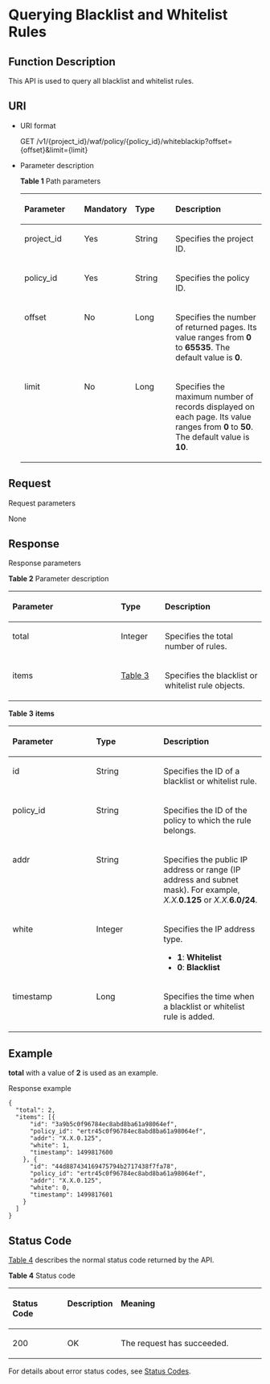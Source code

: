 # Querying Blacklist and Whitelist Rules<a name="EN-US_TOPIC_0193631113"></a>

## Function Description<a name="section32792555"></a>

This API is used to query all blacklist and whitelist rules.

## URI<a name="section26697540"></a>

-   URI format

    GET  /v1/\{project\_id\}/waf/policy/\{policy\_id\}/whiteblackip?offset=\{offset\}&limit=\{limit\}

-   Parameter description

    **Table  1**  Path parameters

    <a name="table9786546"></a>
    <table><thead align="left"><tr id="row45293161"><th class="cellrowborder" valign="top" width="25.507449255074494%" id="mcps1.2.5.1.1"><p id="p44867418"><a name="p44867418"></a><a name="p44867418"></a><strong id="b10123171355118"><a name="b10123171355118"></a><a name="b10123171355118"></a>Parameter</strong></p>
    </th>
    <th class="cellrowborder" valign="top" width="17.348265173482652%" id="mcps1.2.5.1.2"><p id="p10382207"><a name="p10382207"></a><a name="p10382207"></a><strong id="b78891413115115"><a name="b78891413115115"></a><a name="b78891413115115"></a>Mandatory</strong></p>
    </th>
    <th class="cellrowborder" valign="top" width="17.348265173482652%" id="mcps1.2.5.1.3"><p id="p35652416"><a name="p35652416"></a><a name="p35652416"></a><strong id="b1382771412515"><a name="b1382771412515"></a><a name="b1382771412515"></a>Type</strong></p>
    </th>
    <th class="cellrowborder" valign="top" width="39.796020397960206%" id="mcps1.2.5.1.4"><p id="p2164615"><a name="p2164615"></a><a name="p2164615"></a><strong id="b135811516512"><a name="b135811516512"></a><a name="b135811516512"></a>Description</strong></p>
    </th>
    </tr>
    </thead>
    <tbody><tr id="row41116089"><td class="cellrowborder" valign="top" width="25.507449255074494%" headers="mcps1.2.5.1.1 "><p id="p42068928"><a name="p42068928"></a><a name="p42068928"></a>project_id</p>
    </td>
    <td class="cellrowborder" valign="top" width="17.348265173482652%" headers="mcps1.2.5.1.2 "><p id="p52140036"><a name="p52140036"></a><a name="p52140036"></a>Yes</p>
    </td>
    <td class="cellrowborder" valign="top" width="17.348265173482652%" headers="mcps1.2.5.1.3 "><p id="p62593388"><a name="p62593388"></a><a name="p62593388"></a>String</p>
    </td>
    <td class="cellrowborder" valign="top" width="39.796020397960206%" headers="mcps1.2.5.1.4 "><p id="p36899681"><a name="p36899681"></a><a name="p36899681"></a>Specifies the project ID.</p>
    </td>
    </tr>
    <tr id="row63661675"><td class="cellrowborder" valign="top" width="25.507449255074494%" headers="mcps1.2.5.1.1 "><p id="p56322078"><a name="p56322078"></a><a name="p56322078"></a>policy_id</p>
    </td>
    <td class="cellrowborder" valign="top" width="17.348265173482652%" headers="mcps1.2.5.1.2 "><p id="p65794449"><a name="p65794449"></a><a name="p65794449"></a>Yes</p>
    </td>
    <td class="cellrowborder" valign="top" width="17.348265173482652%" headers="mcps1.2.5.1.3 "><p id="p27750124"><a name="p27750124"></a><a name="p27750124"></a>String</p>
    </td>
    <td class="cellrowborder" valign="top" width="39.796020397960206%" headers="mcps1.2.5.1.4 "><p id="p33167576"><a name="p33167576"></a><a name="p33167576"></a>Specifies the policy ID.</p>
    </td>
    </tr>
    <tr id="row30072732"><td class="cellrowborder" valign="top" width="25.507449255074494%" headers="mcps1.2.5.1.1 "><p id="p19972195"><a name="p19972195"></a><a name="p19972195"></a>offset</p>
    </td>
    <td class="cellrowborder" valign="top" width="17.348265173482652%" headers="mcps1.2.5.1.2 "><p id="p7135119"><a name="p7135119"></a><a name="p7135119"></a>No</p>
    </td>
    <td class="cellrowborder" valign="top" width="17.348265173482652%" headers="mcps1.2.5.1.3 "><p id="p41073800"><a name="p41073800"></a><a name="p41073800"></a>Long</p>
    </td>
    <td class="cellrowborder" valign="top" width="39.796020397960206%" headers="mcps1.2.5.1.4 "><p id="p21617533"><a name="p21617533"></a><a name="p21617533"></a>Specifies the number of returned pages. Its value ranges from <strong id="b19630114363320"><a name="b19630114363320"></a><a name="b19630114363320"></a>0</strong> to <strong id="b863834393319"><a name="b863834393319"></a><a name="b863834393319"></a>65535</strong>. The default value is <strong id="b563815436331"><a name="b563815436331"></a><a name="b563815436331"></a>0</strong>.</p>
    </td>
    </tr>
    <tr id="row12247267"><td class="cellrowborder" valign="top" width="25.507449255074494%" headers="mcps1.2.5.1.1 "><p id="p52504570"><a name="p52504570"></a><a name="p52504570"></a>limit</p>
    </td>
    <td class="cellrowborder" valign="top" width="17.348265173482652%" headers="mcps1.2.5.1.2 "><p id="p25011769"><a name="p25011769"></a><a name="p25011769"></a>No</p>
    </td>
    <td class="cellrowborder" valign="top" width="17.348265173482652%" headers="mcps1.2.5.1.3 "><p id="p12687433"><a name="p12687433"></a><a name="p12687433"></a>Long</p>
    </td>
    <td class="cellrowborder" valign="top" width="39.796020397960206%" headers="mcps1.2.5.1.4 "><p id="p25357967"><a name="p25357967"></a><a name="p25357967"></a>Specifies the maximum number of records displayed on each page. Its value ranges from <strong id="b1752010453331"><a name="b1752010453331"></a><a name="b1752010453331"></a>0</strong> to <strong id="b1528124514337"><a name="b1528124514337"></a><a name="b1528124514337"></a>50</strong>. The default value is <strong id="b352854533316"><a name="b352854533316"></a><a name="b352854533316"></a>10</strong>.</p>
    </td>
    </tr>
    </tbody>
    </table>


## Request<a name="section38951274"></a>

Request parameters

None

## Response<a name="section15017149"></a>

Response parameters

**Table  2**  Parameter description

<a name="table15472974"></a>
<table><thead align="left"><tr id="row56736167"><th class="cellrowborder" valign="top" width="42.85571442855714%" id="mcps1.2.4.1.1"><p id="p32226778"><a name="p32226778"></a><a name="p32226778"></a><strong id="b369075835211"><a name="b369075835211"></a><a name="b369075835211"></a>Parameter</strong></p>
</th>
<th class="cellrowborder" valign="top" width="17.348265173482652%" id="mcps1.2.4.1.2"><p id="p60232263"><a name="p60232263"></a><a name="p60232263"></a><strong id="b86271959175219"><a name="b86271959175219"></a><a name="b86271959175219"></a>Type</strong></p>
</th>
<th class="cellrowborder" valign="top" width="39.796020397960206%" id="mcps1.2.4.1.3"><p id="p46975124"><a name="p46975124"></a><a name="p46975124"></a><strong id="b18181503532"><a name="b18181503532"></a><a name="b18181503532"></a>Description</strong></p>
</th>
</tr>
</thead>
<tbody><tr id="row20122934"><td class="cellrowborder" valign="top" width="42.85571442855714%" headers="mcps1.2.4.1.1 "><p id="p19344951"><a name="p19344951"></a><a name="p19344951"></a>total</p>
</td>
<td class="cellrowborder" valign="top" width="17.348265173482652%" headers="mcps1.2.4.1.2 "><p id="p23437164"><a name="p23437164"></a><a name="p23437164"></a>Integer</p>
</td>
<td class="cellrowborder" valign="top" width="39.796020397960206%" headers="mcps1.2.4.1.3 "><p id="p19362109"><a name="p19362109"></a><a name="p19362109"></a>Specifies the total number of rules.</p>
</td>
</tr>
<tr id="row40041260"><td class="cellrowborder" valign="top" width="42.85571442855714%" headers="mcps1.2.4.1.1 "><p id="p22116660"><a name="p22116660"></a><a name="p22116660"></a>items</p>
</td>
<td class="cellrowborder" valign="top" width="17.348265173482652%" headers="mcps1.2.4.1.2 "><p id="p46619020"><a name="p46619020"></a><a name="p46619020"></a><a href="#table16394183011019">Table 3</a></p>
</td>
<td class="cellrowborder" valign="top" width="39.796020397960206%" headers="mcps1.2.4.1.3 "><p id="p1603648"><a name="p1603648"></a><a name="p1603648"></a>Specifies the blacklist or whitelist rule objects.</p>
</td>
</tr>
</tbody>
</table>

**Table  3** **items**

<a name="table16394183011019"></a>
<table><thead align="left"><tr id="row939613301015"><th class="cellrowborder" valign="top" width="33.08669133086692%" id="mcps1.2.4.1.1"><p id="p039873016013"><a name="p039873016013"></a><a name="p039873016013"></a><strong id="b83195249445"><a name="b83195249445"></a><a name="b83195249445"></a>Parameter</strong></p>
</th>
<th class="cellrowborder" valign="top" width="26.577342265773424%" id="mcps1.2.4.1.2"><p id="p183997301406"><a name="p183997301406"></a><a name="p183997301406"></a><strong id="b86271959175219_1"><a name="b86271959175219_1"></a><a name="b86271959175219_1"></a>Type</strong></p>
</th>
<th class="cellrowborder" valign="top" width="40.33596640335966%" id="mcps1.2.4.1.3"><p id="p839973013010"><a name="p839973013010"></a><a name="p839973013010"></a><strong id="b4305123014416"><a name="b4305123014416"></a><a name="b4305123014416"></a>Description</strong></p>
</th>
</tr>
</thead>
<tbody><tr id="row6254134620148"><td class="cellrowborder" valign="top" width="33.08669133086692%" headers="mcps1.2.4.1.1 "><p id="p15927154410145"><a name="p15927154410145"></a><a name="p15927154410145"></a>id</p>
</td>
<td class="cellrowborder" valign="top" width="26.577342265773424%" headers="mcps1.2.4.1.2 "><p id="p18929194417149"><a name="p18929194417149"></a><a name="p18929194417149"></a>String</p>
</td>
<td class="cellrowborder" valign="top" width="40.33596640335966%" headers="mcps1.2.4.1.3 "><p id="p8930944171414"><a name="p8930944171414"></a><a name="p8930944171414"></a>Specifies the ID of a blacklist or whitelist rule.</p>
</td>
</tr>
<tr id="row9253144691412"><td class="cellrowborder" valign="top" width="33.08669133086692%" headers="mcps1.2.4.1.1 "><p id="p1493184451410"><a name="p1493184451410"></a><a name="p1493184451410"></a>policy_id</p>
</td>
<td class="cellrowborder" valign="top" width="26.577342265773424%" headers="mcps1.2.4.1.2 "><p id="p17933114491410"><a name="p17933114491410"></a><a name="p17933114491410"></a>String</p>
</td>
<td class="cellrowborder" valign="top" width="40.33596640335966%" headers="mcps1.2.4.1.3 "><p id="p15934444201410"><a name="p15934444201410"></a><a name="p15934444201410"></a>Specifies the ID of the policy to which the rule belongs.</p>
</td>
</tr>
<tr id="row325324620149"><td class="cellrowborder" valign="top" width="33.08669133086692%" headers="mcps1.2.4.1.1 "><p id="p189361444161416"><a name="p189361444161416"></a><a name="p189361444161416"></a>addr</p>
</td>
<td class="cellrowborder" valign="top" width="26.577342265773424%" headers="mcps1.2.4.1.2 "><p id="p6937144111419"><a name="p6937144111419"></a><a name="p6937144111419"></a>String</p>
</td>
<td class="cellrowborder" valign="top" width="40.33596640335966%" headers="mcps1.2.4.1.3 "><p id="p169381144191419"><a name="p169381144191419"></a><a name="p169381144191419"></a>Specifies the public IP address or range (IP address and subnet mask). For example, <em id="i155853570228"><a name="i155853570228"></a><a name="i155853570228"></a>X.X.</em><strong id="b13507156132214"><a name="b13507156132214"></a><a name="b13507156132214"></a>0.125</strong> or <em id="i58821941239"><a name="i58821941239"></a><a name="i58821941239"></a>X.X.</em><strong id="b13210109182310"><a name="b13210109182310"></a><a name="b13210109182310"></a>6.0/24</strong>.</p>
</td>
</tr>
<tr id="row8253104617149"><td class="cellrowborder" valign="top" width="33.08669133086692%" headers="mcps1.2.4.1.1 "><p id="p139407442141"><a name="p139407442141"></a><a name="p139407442141"></a>white</p>
</td>
<td class="cellrowborder" valign="top" width="26.577342265773424%" headers="mcps1.2.4.1.2 "><p id="p1494224410148"><a name="p1494224410148"></a><a name="p1494224410148"></a>Integer</p>
</td>
<td class="cellrowborder" valign="top" width="40.33596640335966%" headers="mcps1.2.4.1.3 "><p id="p131673177539"><a name="p131673177539"></a><a name="p131673177539"></a>Specifies the IP address type.</p>
<a name="ul3374102111535"></a><a name="ul3374102111535"></a><ul id="ul3374102111535"><li><strong id="b484418521202"><a name="b484418521202"></a><a name="b484418521202"></a>1</strong>: <strong id="b1844135213206"><a name="b1844135213206"></a><a name="b1844135213206"></a>Whitelist</strong></li><li><strong id="b432165415203"><a name="b432165415203"></a><a name="b432165415203"></a>0</strong>: <strong id="b632110546209"><a name="b632110546209"></a><a name="b632110546209"></a>Blacklist</strong></li></ul>
</td>
</tr>
<tr id="row2025284612149"><td class="cellrowborder" valign="top" width="33.08669133086692%" headers="mcps1.2.4.1.1 "><p id="p17943164411414"><a name="p17943164411414"></a><a name="p17943164411414"></a>timestamp</p>
</td>
<td class="cellrowborder" valign="top" width="26.577342265773424%" headers="mcps1.2.4.1.2 "><p id="p169441144111414"><a name="p169441144111414"></a><a name="p169441144111414"></a>Long</p>
</td>
<td class="cellrowborder" valign="top" width="40.33596640335966%" headers="mcps1.2.4.1.3 "><p id="p199461944101413"><a name="p199461944101413"></a><a name="p199461944101413"></a>Specifies the time when a blacklist or whitelist rule is added.</p>
</td>
</tr>
</tbody>
</table>

## Example<a name="section1014014529435"></a>

**total**  with a value of  **2**  is used as an example.

Response example

```
{
  "total": 2,
  "items": [{
      "id": "3a9b5c0f96784ec8abd8ba61a98064ef",
      "policy_id": "ertr45c0f96784ec8abd8ba61a98064ef",
      "addr": "X.X.0.125",
      "white": 1,
      "timestamp": 1499817600
    }, {
      "id": "44d887434169475794b2717438f7fa78",
      "policy_id": "ertr45c0f96784ec8abd8ba61a98064ef",
      "addr": "X.X.0.125",
      "white": 0,
      "timestamp": 1499817601
    }
  ]
}

```

## Status Code<a name="section936614"></a>

[Table 4](#en-us_topic_0193631139_t82c3440f3efb42a38b9d4dc4011a33d0)  describes the normal status code returned by the API.

**Table  4**  Status code

<a name="en-us_topic_0193631139_t82c3440f3efb42a38b9d4dc4011a33d0"></a>
<table><thead align="left"><tr id="en-us_topic_0193631139_r3d6e2f205c444705bdbb9daaac74e575"><th class="cellrowborder" valign="top" width="22%" id="mcps1.2.4.1.1"><p id="en-us_topic_0193631139_af3c4073076f24eca88d94e3fa1effdc6"><a name="en-us_topic_0193631139_af3c4073076f24eca88d94e3fa1effdc6"></a><a name="en-us_topic_0193631139_af3c4073076f24eca88d94e3fa1effdc6"></a>Status Code</p>
</th>
<th class="cellrowborder" valign="top" width="19.41%" id="mcps1.2.4.1.2"><p id="en-us_topic_0193631139_en-us_topic_0144911667_p4531342288"><a name="en-us_topic_0193631139_en-us_topic_0144911667_p4531342288"></a><a name="en-us_topic_0193631139_en-us_topic_0144911667_p4531342288"></a>Description</p>
</th>
<th class="cellrowborder" valign="top" width="58.589999999999996%" id="mcps1.2.4.1.3"><p id="en-us_topic_0193631139_ada185614bba24140995b8123b3e9faa8"><a name="en-us_topic_0193631139_ada185614bba24140995b8123b3e9faa8"></a><a name="en-us_topic_0193631139_ada185614bba24140995b8123b3e9faa8"></a>Meaning</p>
</th>
</tr>
</thead>
<tbody><tr id="en-us_topic_0193631139_rc7b2adc390904a1ba79e303017797786"><td class="cellrowborder" valign="top" width="22%" headers="mcps1.2.4.1.1 "><p id="en-us_topic_0193631139_a93f3895d44bb4226934cc626ac50e37b"><a name="en-us_topic_0193631139_a93f3895d44bb4226934cc626ac50e37b"></a><a name="en-us_topic_0193631139_a93f3895d44bb4226934cc626ac50e37b"></a>200</p>
</td>
<td class="cellrowborder" valign="top" width="19.41%" headers="mcps1.2.4.1.2 "><p id="en-us_topic_0193631139_en-us_topic_0144911667_p7538425819"><a name="en-us_topic_0193631139_en-us_topic_0144911667_p7538425819"></a><a name="en-us_topic_0193631139_en-us_topic_0144911667_p7538425819"></a>OK</p>
</td>
<td class="cellrowborder" valign="top" width="58.589999999999996%" headers="mcps1.2.4.1.3 "><p id="en-us_topic_0193631139_en-us_topic_0144911667_p369874114414"><a name="en-us_topic_0193631139_en-us_topic_0144911667_p369874114414"></a><a name="en-us_topic_0193631139_en-us_topic_0144911667_p369874114414"></a>The request has succeeded.</p>
</td>
</tr>
</tbody>
</table>

For details about error status codes, see  [Status Codes](status-codes.md).

